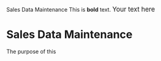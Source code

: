 Sales Data Maintenance
This is **bold** text.
<span style="font-size: larger;">Your text here</span>
# Sales Data Maintenance

The purpose of this 
